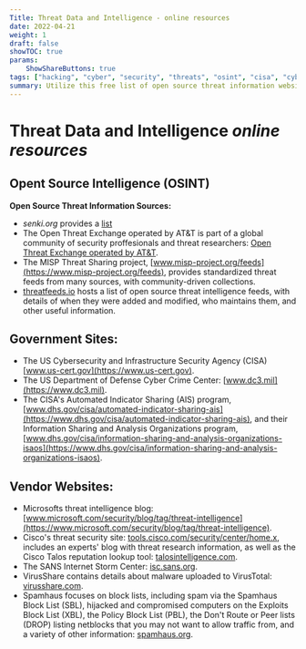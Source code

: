 ```yaml
---
Title: Threat Data and Intelligence - online resources
date: 2022-04-21
weight: 1
draft: false
showTOC: true
params:
    ShowShareButtons: true
tags: ["hacking", "cyber", "security", "threats", "osint", "cisa", "cybersecurity", "dhs", "intelligence", "malware", "pwnd"]
summary: Utilize this free list of open source threat information websites to better defend your organization.
---
```


# Threat Data and Intelligence *online resources*

## Opent Source Intelligence (OSINT) 
**Open Source Threat Information Sources:**
- *senki.org* provides a [list](https://www.senki.org/operators-security-toolkit/open-source-threat-intelligence-feeds)
- The Open Threat Exchange operated by AT&T is part of a global community of security proffesionals and threat researchers: [Open Threat Exchange operated by AT&T](https://cybersecurity.att.com/open-threat-exchange).
- The MISP Threat Sharing project, [www.misp-project.org/feeds](https://www.misp-project.org/feeds), provides standardized threat feeds from many sources, with community-driven collections.
- [threatfeeds.io](https://threatfeeds.io) hosts a list of open source threat intelligence feeds, with details of when they were added and modified, who maintains them, and other useful information.
## Government Sites:
- The US Cybersecurity and Infrastructure Security Agency (CISA) [www.us-cert.gov](https://www.us-cert.gov).
- The US Department of Defense Cyber Crime Center: [www.dc3.mil](https://www.dc3.mil).
- The CISA's Automated Indicator Sharing (AIS) program, [www.dhs.gov/cisa/automated-indicator-sharing-ais](https://www.dhs.gov/cisa/automated-indicator-sharing-ais), and their Information Sharing and Analysis Organizations program, [www.dhs.gov/cisa/information-sharing-and-analysis-organizations-isaos](https://www.dhs.gov/cisa/information-sharing-and-analysis-organizations-isaos).
## Vendor Websites:
- Microsofts threat intelligence blog: [www.microsoft.com/security/blog/tag/threat-intelligence](https://www.microsoft.com/security/blog/tag/threat-intelligence).
- Cisco's threat security site: [tools.cisco.com/security/center/home.x](https://tools.cisco.com/security/center/home.x), includes an experts' blog with threat research information, as well as the Cisco Talos reputation lookup tool: [talosintelligence.com](https://talosintelligence.com).
- The SANS Internet Storm Center: [isc.sans.org](https://isc.sans.org).
- VirusShare contains details about malware uploaded to VirusTotal: [virusshare.com](https://virusshare.com).
- Spamhaus focuses on block lists, including spam via the Spamhaus Block List (SBL), hijacked and compromised computers on the Exploits Block List (XBL), the Policy Block List (PBL), the Don't Route or Peer lists (DROP) listing netblocks that you may not want to allow traffic from, and a variety of other information: [spamhaus.org](https://www.spamhaus.org).
